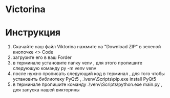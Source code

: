 # Victorina


# Инструкция
1. Скачайте наш файл Viktorina нажмите на "Download ZIP" в зеленой кнопочке <> Code
2. загрузите его в ваш Forder
3. в терминале установите папку venv , для этого пропишите следующую команду py -m venv venv
4. после нужно прописать следующий код в терминал , для того чтобы установить библиотеку PyQt5 , .\venv\Scripts\pip.exe install PyQt5
5. в терминале пропишите команду .\venv\Scripts\python.exe main.py , для запуска нашей викторины
